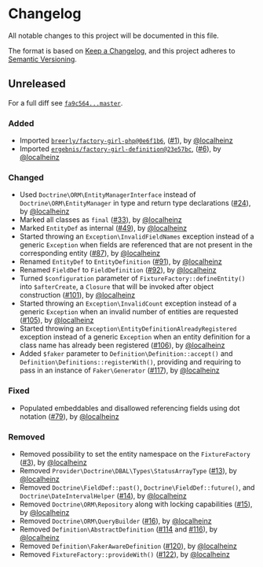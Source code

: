 # Changelog

All notable changes to this project will be documented in this file.

The format is based on [Keep a Changelog](https://keepachangelog.com/en/1.0.0/), and this project adheres to [Semantic Versioning](https://semver.org/spec/v2.0.0.html).

## Unreleased

For a full diff see [`fa9c564...master`][fa9c564...master].

### Added

* Imported [`breerly/factory-girl-php@0e6f1b6`](https://github.com/unhashable/factory-girl-php/tree/0e6f1b6724d39108a2e7cef68a74668b7a77b856), ([#1]), by [@localheinz]
* Imported [`ergebnis/factory-girl-definition@23e57bc`](https://github.com/ergebnis/factory-girl-definition/tree/23e57bc2105ac7a32e3ec7103c866899fe6ad20c), ([#6]), by [@localheinz]

### Changed

* Used `Doctrine\ORM\EntityManagerInterface` instead of `Doctrine\ORM\EntityManager` in type and return type declarations ([#24]), by [@localheinz]
* Marked all classes as `final` ([#33]), by [@localheinz]
* Marked `EntityDef` as internal ([#49]), by [@localheinz]
* Started throwing an `Exception\InvalidFieldNames` exception instead of a generic `Exception` when fields are referenced that are not present in the corresponding entity ([#87]), by [@localheinz]
* Renamed `EntityDef` to `EntityDefinition` ([#91]), by [@localheinz]
* Renamed `FieldDef` to `FieldDefinition` ([#92]), by [@localheinz]
* Turned `$configuration` parameter of `FixtureFactory::defineEntity()` into `$afterCreate`, a `Closure` that will be invoked after object construction ([#101]), by [@localheinz]
* Started throwing an `Exception\InvalidCount` exception instead of a generic `Exception` when an invalid number of entities are requested ([#105]), by [@localheinz]
* Started throwing an `Exception\EntityDefinitionAlreadyRegistered` exception instead of a generic `Exception` when an entity definition for a class name has already been registered ([#106]), by [@localheinz]
* Added `$faker` parameter to `Definition\Definition::accept()` and `Definition\Definitions::registerWith()`, providing and requiring to pass in an instance of `Faker\Generator` ([#117]), by [@localheinz]

### Fixed

* Populated embeddables and disallowed referencing fields using dot notation ([#79]), by [@localheinz]

### Removed

* Removed possibility to set the entity namespace on the `FixtureFactory` ([#3]), by [@localheinz]
* Removed `Provider\Doctrine\DBAL\Types\StatusArrayType` ([#13]), by [@localheinz]
* Removed `Doctrine\FieldDef::past()`, `Doctrine\FieldDef::future()`, and `Doctrine\DateIntervalHelper` ([#14]), by [@localheinz]
* Removed `Doctrine\ORM\Repository` along with locking capabilities ([#15]), by [@localheinz]
* Removed `Doctrine\ORM\QueryBuilder` ([#16]), by [@localheinz]
* Removed `Definition\AbstractDefinition` ([#114] and [#116]), by [@localheinz]
* Removed `Definition\FakerAwareDefinition` ([#120]), by [@localheinz]
* Removed `FixtureFactory::provideWith()` ([#122]), by [@localheinz]

[fa9c564...master]: https://github.com/ergebnis/factory-bot/compare/fa9c564...master

[#1]: https://github.com/ergebnis/factory-bot/pull/1
[#3]: https://github.com/ergebnis/factory-bot/pull/3
[#6]: https://github.com/ergebnis/factory-bot/pull/6
[#13]: https://github.com/ergebnis/factory-bot/pull/13
[#14]: https://github.com/ergebnis/factory-bot/pull/14
[#15]: https://github.com/ergebnis/factory-bot/pull/15
[#16]: https://github.com/ergebnis/factory-bot/pull/16
[#24]: https://github.com/ergebnis/factory-bot/pull/24
[#33]: https://github.com/ergebnis/factory-bot/pull/33
[#49]: https://github.com/ergebnis/factory-bot/pull/49
[#79]: https://github.com/ergebnis/factory-bot/pull/79
[#87]: https://github.com/ergebnis/factory-bot/pull/87
[#91]: https://github.com/ergebnis/factory-bot/pull/91
[#92]: https://github.com/ergebnis/factory-bot/pull/92
[#101]: https://github.com/ergebnis/factory-bot/pull/101
[#105]: https://github.com/ergebnis/factory-bot/pull/105
[#106]: https://github.com/ergebnis/factory-bot/pull/106
[#114]: https://github.com/ergebnis/factory-bot/pull/114
[#116]: https://github.com/ergebnis/factory-bot/pull/116
[#117]: https://github.com/ergebnis/factory-bot/pull/117
[#120]: https://github.com/ergebnis/factory-bot/pull/120
[#122]: https://github.com/ergebnis/factory-bot/pull/122

[@localheinz]: https://github.com/localheinz
